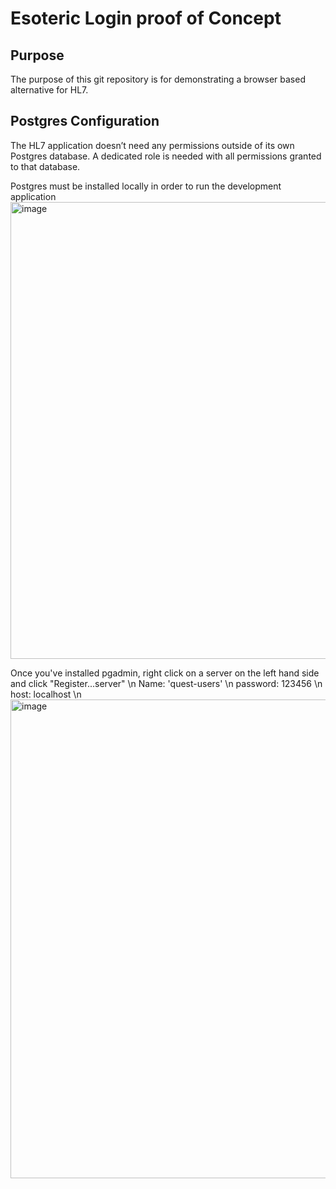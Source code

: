 # Esoteric Login proof of Concept
## Purpose
The purpose of this git repository is for demonstrating a browser based alternative for HL7.
## Postgres Configuration
The HL7 application doesn’t need any permissions outside of its own Postgres database.  A dedicated role is needed with all permissions granted to that database.

Postgres must be installed locally in order to run the development application 
<img width="731" alt="image" src="https://user-images.githubusercontent.com/59446532/183456297-e0ba8f7d-a98f-4582-9d08-28ca697c247a.png">

Once you've installed pgadmin, right click on a server on the left hand side and click "Register...server" \n
Name: 'quest-users' \n
password: 123456 \n
host: localhost \n
<img width="766" alt="image" src="https://user-images.githubusercontent.com/59446532/183457426-48fa719e-47ca-4aa0-b529-7a6e3d4d64cf.png">


